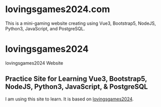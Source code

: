 # lovingsgames2024.com
This is a mini-gaming website creating using Vue3, Bootstrap5, NodeJS, Python3, JavaScript, and PostgreSQL.
# lovingsgames2024
lovingsgames2024 Website
## Practice Site for Learning Vue3, Bootstrap5, NodeJS, Python3, JavaScript, & PostgreSQL
I am using this site to learn. It is based on
[lovingsgames2024](https://www.lovingsgames2024.com).
